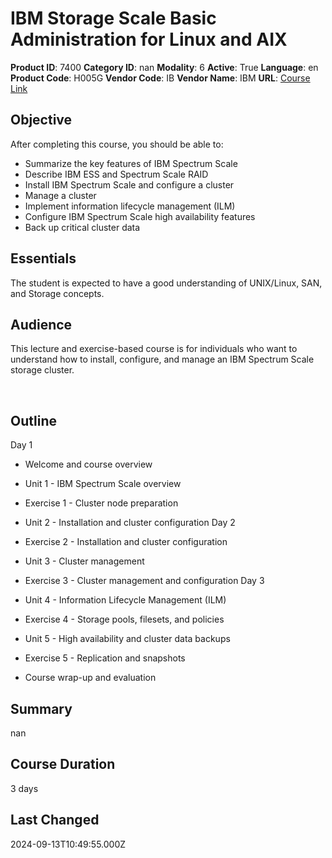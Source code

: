 # IBM Storage Scale Basic Administration for Linux and AIX

**Product ID**: 7400
**Category ID**: nan
**Modality**: 6
**Active**: True
**Language**: en
**Product Code**: H005G
**Vendor Code**: IB
**Vendor Name**: IBM
**URL**: [Course Link](https://www.fastlaneus.com/course/ibm-h005g)

## Objective
After completing this course, you should be able to:


- Summarize the key features of IBM Spectrum Scale
- Describe IBM ESS and Spectrum Scale RAID
- Install IBM Spectrum Scale and configure a cluster
- Manage a cluster
- Implement information lifecycle management (ILM)
- Configure IBM Spectrum Scale high availability features
- Back up critical cluster data

## Essentials
The student is expected to have a good understanding of UNIX/Linux, SAN, and Storage concepts.

## Audience
This lecture and exercise-based course is for individuals who want to understand how to install, configure, and manage an IBM Spectrum Scale storage cluster.

 

## Outline
Day 1


- Welcome and course overview
- Unit 1 - IBM Spectrum Scale overview
- Exercise 1 - Cluster node preparation
- Unit 2 - Installation and cluster configuration
Day 2


- Exercise 2 - Installation and cluster configuration
- Unit 3 - Cluster management
- Exercise 3 - Cluster management and configuration
Day 3


- Unit 4 - Information Lifecycle Management (ILM)
- Exercise 4 - Storage pools, filesets, and policies
- Unit 5 - High availability and cluster data backups
- Exercise 5 - Replication and snapshots
- Course wrap-up and evaluation
 

## Summary
nan

## Course Duration
3 days

## Last Changed
2024-09-13T10:49:55.000Z
